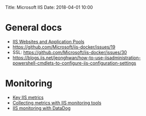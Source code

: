 Title: Microsoft IIS
Date: 2018-04-01 10:00

# General docs

- [IIS Websites and Application Pools](https://octopus.com/docs/deploying-applications/iis-websites-and-application-pools)
- https://github.com/Microsoft/iis-docker/issues/19
- SSL: https://github.com/Microsoft/iis-docker/issues/30
- https://blogs.iis.net/jeonghwan/how-to-use-iisadministration-powershell-cmdlets-to-configure-iis-configuration-settings

# Monitoring

- [Key IIS metrics](https://www.datadoghq.com/blog/iis-metrics/)
- [Collecting metrics with IIS monitoring tools](https://www.datadoghq.com/blog/iis-monitoring-tools/)
- [IIS monitoring with DataDog](https://www.datadoghq.com/blog/iis-monitoring-datadog/)
